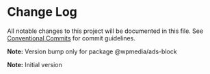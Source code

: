 # Change Log

All notable changes to this project will be documented in this file.
See [Conventional Commits](https://conventionalcommits.org) for commit guidelines.



**Note:** Version bump only for package @wpmedia/ads-block





**Note:** Initial version

